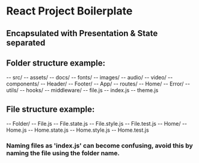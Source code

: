 # React Project Boilerplate

## Encapsulated with Presentation & State separated

## Folder structure example:

-- src/
    -- assets/
        -- docs/
        -- fonts/
        -- images/
        -- audio/
        -- video/
    -- components/
        -- Header/
        -- Footer/
        -- App/ <!-- Renders routes -->
    -- routes/
        -- Home/
        -- Error/
    -- utils/
        -- hooks/
        -- middleware/
        -- file.js
    -- index.js <!-- Renders components/App -->
    -- theme.js

## File structure example:

-- Folder/
     -- File.js <!-- JSX Component -->
     -- File.state.js <!-- Data -->
     -- File.style.js <!--( styled-components || File.style.css )-->
     -- File.test.js
-- Home/
     -- Home.js
     -- Home.state.js
     -- Home.style.js <!--( styled-components || Home.style.css )-->
     -- Home.test.js

### Naming files as 'index.js' can become confusing, avoid this by naming the file using the folder name.